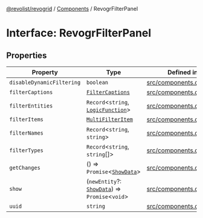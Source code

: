 [@revolist/revogrid](README.md) / [Components](Namespace.Components.md) / RevogrFilterPanel

# Interface: RevogrFilterPanel

## Properties

| Property | Type | Defined in |
| ------ | ------ | ------ |
| `disableDynamicFiltering` | `boolean` | [src/components.d.ts:392](https://github.com/revolist/revogrid/blob/179ef4790c9da8e1216f1005cb3571a276adbd08/src/components.d.ts#L392) |
| `filterCaptions` | [`FilterCaptions`](TypeAlias.FilterCaptions.md) | [src/components.d.ts:393](https://github.com/revolist/revogrid/blob/179ef4790c9da8e1216f1005cb3571a276adbd08/src/components.d.ts#L393) |
| `filterEntities` | `Record`\<`string`, [`LogicFunction`](TypeAlias.LogicFunction.md)\> | [src/components.d.ts:394](https://github.com/revolist/revogrid/blob/179ef4790c9da8e1216f1005cb3571a276adbd08/src/components.d.ts#L394) |
| `filterItems` | [`MultiFilterItem`](TypeAlias.MultiFilterItem.md) | [src/components.d.ts:395](https://github.com/revolist/revogrid/blob/179ef4790c9da8e1216f1005cb3571a276adbd08/src/components.d.ts#L395) |
| `filterNames` | `Record`\<`string`, `string`\> | [src/components.d.ts:396](https://github.com/revolist/revogrid/blob/179ef4790c9da8e1216f1005cb3571a276adbd08/src/components.d.ts#L396) |
| `filterTypes` | `Record`\<`string`, `string`[]\> | [src/components.d.ts:397](https://github.com/revolist/revogrid/blob/179ef4790c9da8e1216f1005cb3571a276adbd08/src/components.d.ts#L397) |
| `getChanges` | () => `Promise`\<[`ShowData`](TypeAlias.ShowData.md)\> | [src/components.d.ts:398](https://github.com/revolist/revogrid/blob/179ef4790c9da8e1216f1005cb3571a276adbd08/src/components.d.ts#L398) |
| `show` | (`newEntity`?: [`ShowData`](TypeAlias.ShowData.md)) => `Promise`\<`void`\> | [src/components.d.ts:399](https://github.com/revolist/revogrid/blob/179ef4790c9da8e1216f1005cb3571a276adbd08/src/components.d.ts#L399) |
| `uuid` | `string` | [src/components.d.ts:400](https://github.com/revolist/revogrid/blob/179ef4790c9da8e1216f1005cb3571a276adbd08/src/components.d.ts#L400) |
